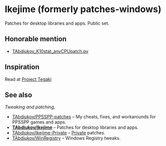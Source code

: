 #  Ikejime (formerly patches-windows)
Patches for desktop libraries and apps. Public set.

## Honorable mention

* [TAbdiukov_K10stat_anyCPUpatch.py](./TAbdiukov_K10stat_anyCPUpatch.py)

## Inspiration

Read at [Project Tegaki](https://github.com/TAbdiukov/Project-Tegaki)

## See also
*Tweaking and patching,*  

* [TAbdiukov/PPSSPP-patches](https://github.com/TAbdiukov/PPSSPP-patches) – My cheats, fixes, and workarounds for PPSSPP games and apps.
* **<ins>TAbdiukov/Ikejime</ins>** – Patches for desktop libraries and apps.
* [TAbdiukov/Ikejime-Private](https://github.com/TAbdiukov/Ikejime-Private) – <ins>Private</ins> patches.
* [TAbdiukov/WinRegistry](https://github.com/TAbdiukov/WinRegistry) – Windows Registry tweaks.
